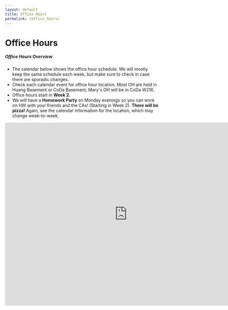 ```yaml
---
layout: default
title: Office Hours
permalink: /office_hours/
---
```


# Office Hours

<div class="panel">
  <h5> Office Hours Overview </h5>
<ul>
	<li> The calendar below shows the office hour schedule.  We will mostly keep the same schedule each week, but make sure to check in case there are sporadic changes.
</li>
	<li> Check each calendar event for office hour location. Most OH are held in Huang Basement or CoDa Basement; Mary's OH will be in CoDa W216.</li>
	<li> Office hours start in <b> Week 2. </b></li>
	<li> We will have a <b> Homework Party </b> on Monday evenings so you can work on HW with your friends and the CAs!  (Starting in Week 2).  <b> There will be pizza! </b>  Again, see the calendar information for the location, which may change week-to-week. </li>
</ul>
</div>

<div class="panel">
  <!-- Embed your Google Calendar: -->
  <iframe src="https://calendar.google.com/calendar/embed?src=710ed87ef69dc6c9cb5ab690c7a2b802161c7d9e471e61375276c6d0173dc5ff%40group.calendar.google.com&ctz=America%2FLos_Angeles" style="border: 0" width="800" height="600" frameborder="0" scrolling="no">
  </iframe>
</div>
<!-- https://calendar.google.com/calendar/u/2?cid=NzEwZWQ4N2VmNjlkYzZjOWNiNWFiNjkwYzdhMmI4MDIxNjFjN2Q5ZTQ3MWU2MTM3NTI3NmM2ZDAxNzNkYzVmZkBncm91cC5jYWxlbmRhci5nb29nbGUuY29t-->